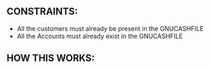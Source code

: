 ## CONSTRAINTS:
- All the customers must already be present in the GNUCASHFILE
- All the Accounts must already exist in the GNUCASHFILE

## HOW THIS WORKS:
